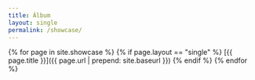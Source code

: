 ```yaml
---
title: Álbum
layout: single
permalink: /showcase/
---
```


{% for page in site.showcase %}
{% if page.layout == "single" %}
[{{ page.title }}]({{ page.url | prepend: site.baseurl }})
{% endif %}
{% endfor %}